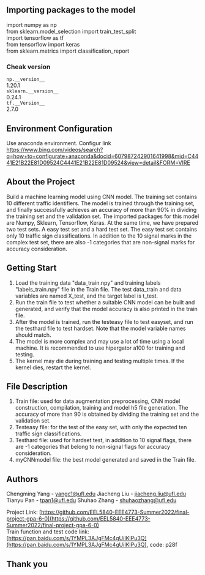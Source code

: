 ## Importing packages to the model
import numpy as np <br />
from sklearn.model_selection import train_test_split<br />
import tensorflow as tf<br />
from tensorflow import keras<br />
from sklearn.metrics import classification_report<br />

### Cheak version<br />
`np.__version__`<br />
1.20.1<br />
`sklearn.__version__`<br />
0.24.1<br />
`tf.__Version__`<br />
2.7.0<br />

## Environment Configuration
  Use anaconda environment. Configur link <br />
  https://www.bing.com/videos/search?q=how+to+configurate+anaconda&docid=607987242901641998&mid=C4441E21B22E81D09524C4441E21B22E81D09524&view=detail&FORM=VIRE

## About the Project 
Build a machine learning model using CNN model. The training set contains 10 different traffic identifiers. The model is trained through the training set, and finally successfully achieves an accuracy of more than 90% in dividing the training set and the validation set. The imported packages for this model are Numpy, Sklearn, Tensorflow, Keras. At the same time, we have prepared two test sets. A easy test set and a hard test set. The easy test set contains only 10 traffic sign classifications. In addition to the 10 signal marks in the complex test set, there are also -1 categories that are non-signal marks for accuracy consideration.
## Getting Start
1. Load the training data "data_train.npy" and training labels "labels_train.npy" file in the Train file. The test data_train and data variables are named X_test, and the target label is t_test.<br />
2. Run the train file to test whether a suitable CNN model can be built and generated, and verify that the model accuracy is also printed in the train file.<br />
3. After the model is trained, run the testeasy file to test easyset, and run the testhard file to test hardset. Note that the model variable names should match.<br />
4. The model is more complex and may use a lot of time using a local machine. It is recommended to use hipergator a100 for training and testing.<br />
5. The kernel may die during training and testing multiple times. If the kernel dies, restart the kernel.<br />
## File Description
1. Train file: used for data augmentation preprocessing, CNN model construction, compilation, training and model h5 file generation. The accuracy of more than 90 is obtained by dividing the training set and the validation set.<br />
2. Testeasy file: for the test of the easy set, with only the expected ten traffic sign classifications.<br />
3. Testhard file: used for hardset test, in addition to 10 signal flags, there are -1 categories that belong to non-signal flags for accuracy consideration.<br />
4. myCNNmodel file: the best model generated and saved in the Train file.<br />
## Authors
Chengming Yang - yangc1@ufl.edu
Jiacheng Liu - jiacheng.liu@ufl.edu
Tianyu Pan - tpan1@ufl.edu
Shuhao Zhang - shuhaozhang@ufl.edu

Project Link: [https://github.com/EEL5840-EEE4773-Summer2022/final-project-gpa-6-0](https://github.com/EEL5840-EEE4773-Summer2022/final-project-gpa-6-0)<br />
Train function and test code link: [https://pan.baidu.com/s/1YMPL3AJgFMc4gUiIKlPu3Q](https://pan.baidu.com/s/1YMPL3AJgFMc4gUiIKlPu3Q), code: p28f
## Thank you


```python

```

